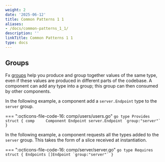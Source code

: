 ```yaml
---
weight: 2
date: '2025-06-12'
title: Common Patterns 1 1
aliases:
- /docs/common-patterns_1_1/
description: ''
linkTitle: Common Patterns 1 1
type: docs
---
```


<!-- # Common patterns

TODO: A page documenting common pattern:

* Groups
* Optional
* Enable/Disable state
* ... -->

## Groups

Fx [groups](https://pkg.go.dev/go.uber.org/fx#hdr-Value_Groups) help you produce and group together values of the same type, even if these values are produced in different parts of the codebase. A component can add any type into a group; this group can then consumed by other components.

In the following example, a component add a `server.Endpoint` type to the `server` group.

=== ":octicons-file-code-16: comp/users/users.go"
    ```go
    type Provides struct {
        comp     Component
        Endpoint server.Endpoint `group:"server"`
    }
    ```

In the following example, a component requests all the types added to the `server` group. This takes the form of a slice received at
instantiation.

=== ":octicons-file-code-16: comp/server/server.go"
    ```go
    type Requires struct {
        Endpoints []Endpoint `group:"server"`
    }
    ```
